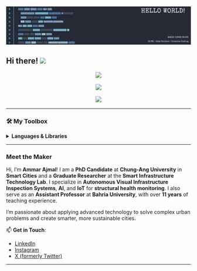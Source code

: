 
[![GitHub ReadMe Header](https://github.com/MarieLynneBlock/MarieLynneBlock/blob/master/header/banner_code.gif)](https://github.com/ammarajmal/)

## Hi there! <img src="https://media.giphy.com/media/hvRJCLFzcasrR4ia7z/giphy.gif" width="30px">

<!-- Stats Dashboard -->

<p align="center">
  <a href="https://git.io/streak-stats">
    <img src="https://streak-stats.demolab.com?user=ammarajmal&theme=nord&border_radius=4.5&date_format=j%20M%5B%20Y%5D&mode=weekly&card_width=450&card_height=200"/>
  </a>
</p>

<!-- Activity Graph -->
<p align="center">
  <a href="https://git.io/streak-stats">
    <img height=250 src="https://github-readme-activity-graph.vercel.app/graph?username=ammarajmal&border_radius=0&custom_title=activity%20graph&hide_title=true&bg_color=2E3440&color=81A1C1&line=88C0D0&point=5E81AC&area_color=D8DEE9&title_color=81A1C1&area=true"/>
  </a> 
</p>

<!-- GitHub Trophies -->
<p align="center">
  <a href="https://github.com/ammarajmal/github-profile-trophy">
    <img src="https://github-profile-trophy.vercel.app/?username=ammarajmal&theme=nord&&column=9&row=1" />
  </a>
</p>

---

### 🛠️ My Toolbox

<details>
  <summary><strong> Languages & Libraries </strong></summary>
  <br>
  
![Python Badge](https://img.shields.io/badge/-Python-3B4252?style=flat&logo=python&logoColor=EBCB8B)
![C++ Badge](https://img.shields.io/badge/-C++-3B4252?style=flat&logo=cplusplus&logoColor=88C0D0)
![MATLAB Badge](https://img.shields.io/badge/-MATLAB-3B4252?style=flat&logo=mathworks&logoColor=81A1C1)
![ROS Badge](https://img.shields.io/badge/-ROS-3B4252?style=flat&logo=ros&logoColor=88C0D0)

###### Databases & Platforms
> ![InfluxDB Badge](https://img.shields.io/badge/-InfluxDB-3B4252?style=flat&logo=influxdb&logoColor=88C0D0)
> ![Grafana Badge](https://img.shields.io/badge/-Grafana-3B4252?style=flat&logo=grafana&logoColor=88C0D0)
> ![AWS Badge](https://img.shields.io/badge/-AWS-3B4252?style=flat&logo=amazon&logoColor=BF616A)

<br>
</details>

---

### Meet the Maker

Hi, I’m **Ammar Ajmal**! I am a **PhD Candidate** at **Chung-Ang University** in **Smart Cities** and a **Graduate Researcher** at the **Smart Infrastructure Technology Lab**. I specialize in **Autonomous Visual Infrastructure Inspection Systems**, **AI**, and **IoT** for **structural health monitoring**. I also serve as an **Assistant Professor** at **Bahria University**, with over **11 years** of teaching experience.

I’m passionate about applying advanced technology to solve complex urban problems and create smarter, more sustainable cities.

📫 **Get in Touch**:
- [LinkedIn](https://www.linkedin.com/in/ammarajmal/)
- [Instagram](https://www.instagram.com/ammarajmal)
- [X (formerly Twitter)](https://www.x.com/ammarajmal)

---
